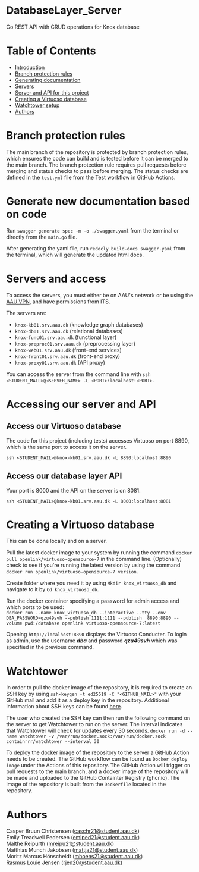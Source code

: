 # DatabaseLayer_Server
Go REST API with CRUD operations for Knox database

# Table of Contents
- [Introduction](#DatabaseLayer_Server)
- [Branch protection rules](#Branch-protection-rules)
- [Generating documentation](#Generate-new-documentation-based-on-code)
- [Servers](#Servers-and-access)
- [Server and API for this project](#Accessing-our-server-and-API)
- [Creating a Virtuoso database](#Creating-a-Virtuoso-database)
- [Watchtower setup](#Watchtower)
- [Authors](#Authors)


# Branch protection rules
The main branch of the repository is protected by branch protection rules, which ensures the code can build and is tested before it can be merged to the main branch. The branch protection rule requires pull requests before merging and status checks to pass before merging. The status checks are defined in the `test.yml` file from the Test workflow in GitHub Actions.

# Generate new documentation based on code
Run `swagger generate spec -m -o ./swagger.yaml` from the terminal or directly from the `main.go` file.

After generating the yaml file, run `redocly build-docs swagger.yaml` from the terminal, which will generate the updated html docs.

# Servers and access
To access the servers, you must either be on AAU's network or be using the [AAU VPN](https://www.en.its.aau.dk/instructions/vpn), and have permissions from ITS.

The servers are:
- `knox-kb01.srv.aau.dk` (knowledge graph databases)  
- `knox-db01.srv.aau.dk` (relational databases)  
- `knox-func01.srv.aau.dk` (functional layer)  
- `knox-preproc01.srv.aau.dk` (preprocessing layer)  
- `knox-web01.srv.aau.dk` (front-end services)  
- `knox-front01.srv.aau.dk` (front-end proxy)  
- `knox-proxy01.srv.aau.dk` (API proxy)  

You can access the server from the command line with `ssh <STUDENT_MAIL>@<SERVER_NAME> -L <PORT>:localhost:<PORT>`.

# Accessing our server and API
## Access our Virtuoso database
The code for this project (including tests) accesses Virtuoso on port 8890, which is the same port to access it on the server.

`ssh <STUDENT_MAIL>@knox-kb01.srv.aau.dk -L 8890:localhost:8890`

## Access our database layer API
Your port is 8000 and the API on the server is on 8081.

`ssh <STUDENT_MAIL>@knox-kb01.srv.aau.dk -L 8000:localhost:8081`

# Creating a Virtuoso database
This can be done locally and on a server.

Pull the latest docker image to your system by running the command `docker pull openlink/virtuoso-opensource-7` in the command line.
(Optionally) check to see if you're running the latest version by using the command `docker run openlink/virtuoso-opensource-7 version`.

Create folder where you need it by using `Mkdir knox_virtuoso_db` and navigate to it by `Cd knox_virtuoso_db`.

Run the docker container specifying a password for admin access and which ports to be used:  
`docker run --name knox_virtuoso_db --interactive --tty --env DBA_PASSWORD=qzu49svh --publish 1111:1111 --publish  8890:8890 --volume pwd:/database openlink virtuoso-opensource-7:latest`

Opening `http://localhost:8890` displays the Virtuoso Conducter. 
To login as admin, use the username ***dba*** and password ***qzu49svh*** which was specified in the previous command.

# Watchtower

In order to pull the docker image of the repository, it is required to create an SSH key by using `ssh-keygen -t ed25519 -C "<GITHUB_MAIL>"` with your GitHub mail and add it as a deploy key in the repository. Additional information about SSH keys can be found [here](https://docs.github.com/en/authentication/connecting-to-github-with-ssh/generating-a-new-ssh-key-and-adding-it-to-the-ssh-agent?platform=windows).  

The user who created the SSH key can then run the following command on the server to get Watchtower to run on the server. The interval indicates that Watchtower will check for updates every 30 seconds. 
`docker run -d --name watchtower -v /var/run/docker.sock:/var/run/docker.sock containrrr/watchtower --interval 30`

To deploy the docker image of the repository to the server a GitHub Action needs to be created. The GitHub workflow can be found as `Docker deploy image` under the Actions of this repository. The GitHub Action will trigger on pull requests to the main branch, and a docker image of the repository will be made and uploaded to the GitHub Containter Registry (ghcr.io). The image of the repository is built from the `Dockerfile` located in the repository. 

# Authors
Casper Bruun Christensen (caschr21@student.aau.dk)  
Emily Treadwell Pedersen (emiped21@student.aau.dk)  
Malthe Reipurth (mreipu21@student.aau.dk)  
Matthias Munch Jakobsen (mattja21@student.aau.dk)  
Moritz Marcus Hönscheidt (mhoens21@student.aau.dk)  
Rasmus Louie Jensen (rjen20@student.aau.dk)  